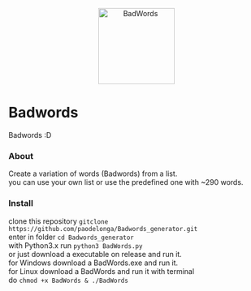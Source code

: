 
<p align="center">
<img src="https://github.com/paodelonga/Badwords_generator/blob/main/assets/ico.png" alt="BadWords" align="center" height="150"/>


# Badwords
 Badwords :D
### About
Create a variation of words (Badwords) from a list. <br>
you can use your own list or use the predefined one with ~290 words.

### Install

clone this repository `gitclone https://github.com/paodelonga/Badwords_generator.git` <br>
enter in folder `cd Badwords_generator`<br>
with Python3.x run `python3 BadWords.py`<br>
or just download a executable on release and run it.<br>
for Windows download a BadWords.exe and run it.<br>
for Linux download a BadWords and run it with terminal<br>
do `chmod +x BadWords & ./BadWords`
 

